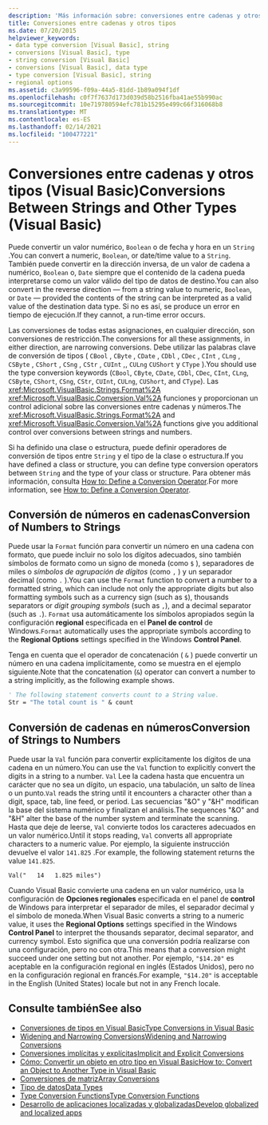 ```yaml
---
description: 'Más información sobre: conversiones entre cadenas y otros tipos (Visual Basic)'
title: Conversiones entre cadenas y otros tipos
ms.date: 07/20/2015
helpviewer_keywords:
- data type conversion [Visual Basic], string
- conversions [Visual Basic], type
- string conversion [Visual Basic]
- conversions [Visual Basic], data type
- type conversion [Visual Basic], string
- regional options
ms.assetid: c3a99596-f09a-44a5-81dd-1b89a094f1df
ms.openlocfilehash: c0f7f7637d173d039d58b2516fba41ae55b990ac
ms.sourcegitcommit: 10e719780594efc781b15295e499c66f316068b8
ms.translationtype: MT
ms.contentlocale: es-ES
ms.lasthandoff: 02/14/2021
ms.locfileid: "100477221"
---
```

# <a name="conversions-between-strings-and-other-types-visual-basic"></a><span data-ttu-id="57106-103">Conversiones entre cadenas y otros tipos (Visual Basic)</span><span class="sxs-lookup"><span data-stu-id="57106-103">Conversions Between Strings and Other Types (Visual Basic)</span></span>

<span data-ttu-id="57106-104">Puede convertir un valor numérico, `Boolean` o de fecha y hora en un `String` .</span><span class="sxs-lookup"><span data-stu-id="57106-104">You can convert a numeric, `Boolean`, or date/time value to a `String`.</span></span> <span data-ttu-id="57106-105">También puede convertir en la dirección inversa, de un valor de cadena a numérico, `Boolean` o, `Date` siempre que el contenido de la cadena pueda interpretarse como un valor válido del tipo de datos de destino.</span><span class="sxs-lookup"><span data-stu-id="57106-105">You can also convert in the reverse direction — from a string value to numeric, `Boolean`, or `Date` — provided the contents of the string can be interpreted as a valid value of the destination data type.</span></span> <span data-ttu-id="57106-106">Si no es así, se produce un error en tiempo de ejecución.</span><span class="sxs-lookup"><span data-stu-id="57106-106">If they cannot, a run-time error occurs.</span></span>  
  
 <span data-ttu-id="57106-107">Las conversiones de todas estas asignaciones, en cualquier dirección, son conversiones de restricción.</span><span class="sxs-lookup"><span data-stu-id="57106-107">The conversions for all these assignments, in either direction, are narrowing conversions.</span></span> <span data-ttu-id="57106-108">Debe utilizar las palabras clave de conversión de tipos ( `CBool` , `CByte` , `CDate` , `CDbl` , `CDec` , `CInt` , `CLng` , `CSByte` , `CShort` , `CSng` , `CStr` , `CUInt` ,, `CULng` `CUShort` y `CType` ).</span><span class="sxs-lookup"><span data-stu-id="57106-108">You should use the type conversion keywords (`CBool`, `CByte`, `CDate`, `CDbl`, `CDec`, `CInt`, `CLng`, `CSByte`, `CShort`, `CSng`, `CStr`, `CUInt`, `CULng`, `CUShort`, and `CType`).</span></span> <span data-ttu-id="57106-109">Las <xref:Microsoft.VisualBasic.Strings.Format%2A> <xref:Microsoft.VisualBasic.Conversion.Val%2A> funciones y proporcionan un control adicional sobre las conversiones entre cadenas y números.</span><span class="sxs-lookup"><span data-stu-id="57106-109">The <xref:Microsoft.VisualBasic.Strings.Format%2A> and <xref:Microsoft.VisualBasic.Conversion.Val%2A> functions give you additional control over conversions between strings and numbers.</span></span>  
  
 <span data-ttu-id="57106-110">Si ha definido una clase o estructura, puede definir operadores de conversión de tipos entre `String` y el tipo de la clase o estructura.</span><span class="sxs-lookup"><span data-stu-id="57106-110">If you have defined a class or structure, you can define type conversion operators between `String` and the type of your class or structure.</span></span> <span data-ttu-id="57106-111">Para obtener más información, consulta [How to: Define a Conversion Operator](../procedures/how-to-define-a-conversion-operator.md).</span><span class="sxs-lookup"><span data-stu-id="57106-111">For more information, see [How to: Define a Conversion Operator](../procedures/how-to-define-a-conversion-operator.md).</span></span>  
  
## <a name="conversion-of-numbers-to-strings"></a><span data-ttu-id="57106-112">Conversión de números en cadenas</span><span class="sxs-lookup"><span data-stu-id="57106-112">Conversion of Numbers to Strings</span></span>  

 <span data-ttu-id="57106-113">Puede usar la `Format` función para convertir un número en una cadena con formato, que puede incluir no solo los dígitos adecuados, sino también símbolos de formato como un signo de moneda (como `$` ), separadores de miles o *símbolos de agrupación de dígitos* (como `,` ) y un separador decimal (como `.` ).</span><span class="sxs-lookup"><span data-stu-id="57106-113">You can use the `Format` function to convert a number to a formatted string, which can include not only the appropriate digits but also formatting symbols such as a currency sign (such as `$`), thousands separators or *digit grouping symbols* (such as `,`), and a decimal separator (such as `.`).</span></span> <span data-ttu-id="57106-114">`Format` usa automáticamente los símbolos apropiados según la configuración **regional** especificada en el **Panel de control** de Windows.</span><span class="sxs-lookup"><span data-stu-id="57106-114">`Format` automatically uses the appropriate symbols according to the **Regional Options** settings specified in the Windows **Control Panel**.</span></span>  
  
 <span data-ttu-id="57106-115">Tenga en cuenta que el operador de concatenación ( `&` ) puede convertir un número en una cadena implícitamente, como se muestra en el ejemplo siguiente.</span><span class="sxs-lookup"><span data-stu-id="57106-115">Note that the concatenation (`&`) operator can convert a number to a string implicitly, as the following example shows.</span></span>  
  
```vb  
' The following statement converts count to a String value.  
Str = "The total count is " & count  
```  
  
## <a name="conversion-of-strings-to-numbers"></a><span data-ttu-id="57106-116">Conversión de cadenas en números</span><span class="sxs-lookup"><span data-stu-id="57106-116">Conversion of Strings to Numbers</span></span>  

 <span data-ttu-id="57106-117">Puede usar la `Val` función para convertir explícitamente los dígitos de una cadena en un número.</span><span class="sxs-lookup"><span data-stu-id="57106-117">You can use the `Val` function to explicitly convert the digits in a string to a number.</span></span> <span data-ttu-id="57106-118">`Val` Lee la cadena hasta que encuentra un carácter que no sea un dígito, un espacio, una tabulación, un salto de línea o un punto.</span><span class="sxs-lookup"><span data-stu-id="57106-118">`Val` reads the string until it encounters a character other than a digit, space, tab, line feed, or period.</span></span> <span data-ttu-id="57106-119">Las secuencias "&O" y "&H" modifican la base del sistema numérico y finalizan el análisis.</span><span class="sxs-lookup"><span data-stu-id="57106-119">The sequences "&O" and "&H" alter the base of the number system and terminate the scanning.</span></span> <span data-ttu-id="57106-120">Hasta que deje de leerse, `Val` convierte todos los caracteres adecuados en un valor numérico.</span><span class="sxs-lookup"><span data-stu-id="57106-120">Until it stops reading, `Val` converts all appropriate characters to a numeric value.</span></span> <span data-ttu-id="57106-121">Por ejemplo, la siguiente instrucción devuelve el valor `141.825` .</span><span class="sxs-lookup"><span data-stu-id="57106-121">For example, the following statement returns the value `141.825`.</span></span>  
  
 `Val("   14   1.825 miles")`  
  
 <span data-ttu-id="57106-122">Cuando Visual Basic convierte una cadena en un valor numérico, usa la configuración de **Opciones regionales** especificada en el panel de **control** de Windows para interpretar el separador de miles, el separador decimal y el símbolo de moneda.</span><span class="sxs-lookup"><span data-stu-id="57106-122">When Visual Basic converts a string to a numeric value, it uses the **Regional Options** settings specified in the Windows **Control Panel** to interpret the thousands separator, decimal separator, and currency symbol.</span></span> <span data-ttu-id="57106-123">Esto significa que una conversión podría realizarse con una configuración, pero no con otra.</span><span class="sxs-lookup"><span data-stu-id="57106-123">This means that a conversion might succeed under one setting but not another.</span></span> <span data-ttu-id="57106-124">Por ejemplo, `"$14.20"` es aceptable en la configuración regional en inglés (Estados Unidos), pero no en la configuración regional en francés.</span><span class="sxs-lookup"><span data-stu-id="57106-124">For example, `"$14.20"` is acceptable in the English (United States) locale but not in any French locale.</span></span>  
  
## <a name="see-also"></a><span data-ttu-id="57106-125">Consulte también</span><span class="sxs-lookup"><span data-stu-id="57106-125">See also</span></span>

- [<span data-ttu-id="57106-126">Conversiones de tipos en Visual Basic</span><span class="sxs-lookup"><span data-stu-id="57106-126">Type Conversions in Visual Basic</span></span>](type-conversions.md)
- [<span data-ttu-id="57106-127">Widening and Narrowing Conversions</span><span class="sxs-lookup"><span data-stu-id="57106-127">Widening and Narrowing Conversions</span></span>](widening-and-narrowing-conversions.md)
- [<span data-ttu-id="57106-128">Conversiones implícitas y explícitas</span><span class="sxs-lookup"><span data-stu-id="57106-128">Implicit and Explicit Conversions</span></span>](implicit-and-explicit-conversions.md)
- [<span data-ttu-id="57106-129">Cómo: Convertir un objeto en otro tipo en Visual Basic</span><span class="sxs-lookup"><span data-stu-id="57106-129">How to: Convert an Object to Another Type in Visual Basic</span></span>](how-to-convert-an-object-to-another-type.md)
- [<span data-ttu-id="57106-130">Conversiones de matriz</span><span class="sxs-lookup"><span data-stu-id="57106-130">Array Conversions</span></span>](array-conversions.md)
- [<span data-ttu-id="57106-131">Tipo de datos</span><span class="sxs-lookup"><span data-stu-id="57106-131">Data Types</span></span>](../../../language-reference/data-types/index.md)
- [<span data-ttu-id="57106-132">Type Conversion Functions</span><span class="sxs-lookup"><span data-stu-id="57106-132">Type Conversion Functions</span></span>](../../../language-reference/functions/type-conversion-functions.md)
- [<span data-ttu-id="57106-133">Desarrollo de aplicaciones localizadas y globalizadas</span><span class="sxs-lookup"><span data-stu-id="57106-133">Develop globalized and localized apps</span></span>](/visualstudio/ide/globalizing-and-localizing-applications)
